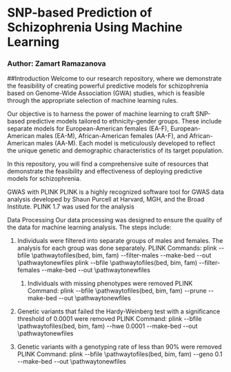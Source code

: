 # SNP-based Prediction of Schizophrenia Using Machine Learning

### Author: Zamart Ramazanova

##Introduction
Welcome to our research repository, where we demonstrate the feasibility of creating powerful predictive models for schizophrenia based on Genome-Wide Association (GWA) studies, which is feasible through the appropriate selection of machine learning rules.

Our objective is to harness the power of machine learning to craft SNP-based predictive models tailored to ethnicity-gender groups. These include separate models for European-American females (EA-F), European-American males (EA-M), African-American females (AA-F), and African-American males (AA-M). Each model is meticulously developed to reflect the unique genetic and demographic characteristics of its target population.

In this repository, you will find a comprehensive suite of resources that demonstrate the feasibility and effectiveness of deploying predictive models for schizophrenia. 

GWAS with PLINK
PLINK is a highly recognized software tool for GWAS data analysis developed by Shaun Purcell at Harvard, MGH, and the Broad Institute.
PLINK 1.7 was used for the analysis

Data Processing
Our data processing was designed to ensure the quality of the data for machine learning analysis. The steps include:

1) Individuals were filtered into separate groups of males and females. The analysis for each group was done separately.
PLINK Commands:
plink --bfile \pathwaytofiles(bed, bim, fam) --filter-males --make-bed --out \pathwaytonewfiles
plink --bfile \pathwaytofiles(bed, bim, fam) --filter-females --make-bed --out \pathwaytonewfiles
    1) Individuals with missing phenotypes were removed
PLINK Command:
plink --bfile \pathwaytofiles(bed, bim, fam) --prune --make-bed --out \pathwaytonewfiles

2) Genetic variants that failed the Hardy-Weinberg test with a significance threshold of 0.0001 were removed
PLINK Command:
plink --bfile \pathwaytofiles(bed, bim, fam) --hwe 0.0001 --make-bed --out \pathwaytonewfiles

3) Genetic variants with a genotyping rate of less than 90% were removed
PLINK Command:
plink --bfile \pathwaytofiles(bed, bim, fam) --geno 0.1 --make-bed --out \pathwaytonewfiles
